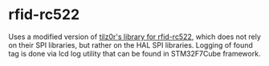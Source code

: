 # rfid-rc522

Uses a modified version of [tilz0r's library for rfid-rc522](https://github.com/MaJerle/stm32f429/blob/master/00-STM32F429_LIBRARIES/tm_stm32f4_mfrc522.c), which does not rely on their SPI libraries, but rather on the HAL SPI libraries. Logging of found tag is done via lcd log utility that can be found in STM32F7Cube framework.

[logo]: demo.jpeg "Demo in action"
